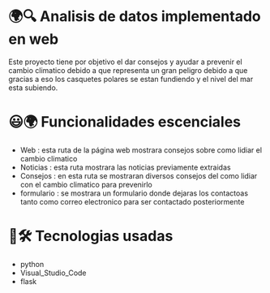 # 🌍🔍 Analisis de datos implementado en web

Este proyecto tiene por objetivo el dar consejos y ayudar a prevenir el cambio climatico debido a que representa un gran peligro debido a que gracias a eso los casquetes polares se estan fundiendo y el nivel del mar esta subiendo.


# 😃🌍 Funcionalidades escenciales

- Web : esta ruta de la página web mostrara consejos sobre como lidiar el cambio climatico
- Noticias : esta ruta mostrara las noticias previamente extraidas
- Consejos : en esta ruta se mostraran diversos consejos del como lidiar con el cambio climatico para prevenirlo
- formulario : se mostrara un formulario donde dejaras los contactoas tanto como correo electronico para ser contactado posteriormente


# 🤖🛠️ Tecnologias usadas

- python
- Visual_Studio_Code
- flask
